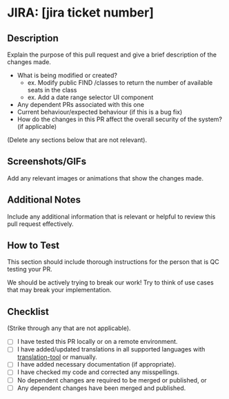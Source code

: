 # JIRA: [jira ticket number]

## Description

Explain the purpose of this pull request and give a brief description of the changes made.

 - What is being modified or created?
    - ex. Modify public FIND /classes to return the number of available seats in the class
    - ex. Add a date range selector UI component
 - Any dependent PRs associated with this one
 - Current behaviour/expected behaviour (if this is a bug fix)
 - How do the changes in this PR affect the overall security of the system? (if applicable)

(Delete any sections below that are not relevant).

## Screenshots/GIFs

Add any relevant images or animations that show the changes made.

## Additional Notes

Include any additional information that is relevant or helpful to review this pull request effectively.

## How to Test

This section should include thorough instructions for the person that is QC testing your PR.

We should be actively trying to break our work! Try to think of use cases that may break your implementation.

## Checklist

(Strike through any that are not applicable).

- [ ] I have tested this PR locally or on a remote environment.
- [ ] I have added/updated translations in all supported languages with [translation-tool](https://github.com/bluedrop-learning-networks/bln-dev-handbook/blob/master/translations.md) or manually.
- [ ] I have added necessary documentation (if appropriate).
- [ ] I have checked my code and corrected any misspellings.
- [ ] No dependent changes are required to be merged or published, or
- [ ] Any dependent changes have been merged and published.
